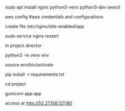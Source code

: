 sudo apt install nginx python3-venv python3-dev awscli

aws config #aws credentials and configurations

create file /etc/nginx/site-enabled/app

sudo service nginx restart

In project director

python3 -m venv env

source env/bin/activate

pip install -r requirements.txt

cd project

gunicorn app:app

access at http://52.27.158.127/80
